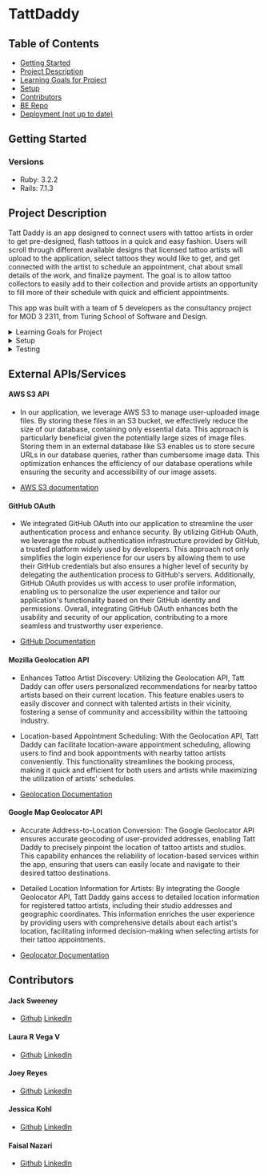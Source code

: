 # TattDaddy

## Table of Contents
- [Getting Started](#getting-started)
- [Project Description](#project-description)
- [Learning Goals for Project](#learning-goals-for-project)
- [Setup](#setup)
- [Contributors](#contributors)
- [BE Repo](https://github.com/JackCSweeney/tattdaddy-be)
- [Deployment (not up to date)](https://tattdaddy-be.onrender.com/)

## Getting Started
### Versions
- Ruby: 3.2.2
- Rails: 7.1.3

## Project Description

Tatt Daddy is an app designed to connect users with tattoo artists in order to get pre-designed, flash tattoos in a quick and easy fashion. Users will scroll through different available designs that licensed tattoo artists will upload to the application, select tattoos they would like to get, and get connected with the artist to schedule an appointment, chat about small details of the work, and finalize payment. The goal is to allow tattoo collectors to easily add to their collection and provide artists an opportunity to fill more of their schedule with quick and efficient appointments.

This app was built with a team of 5 developers as the consultancy project for MOD 3 2311, from Turing School of Software and Design.

<details>
  <summary>Learning Goals for Project</summary>
- To learn how to build something custom from an idea, going from conceptualization to a final product.
- Better time estimates and reasonable goals for project tasks.
- Experience to build a collaborative Full stack app.
- Creating a unique app and managing tasks as a team.
- Get experience to create and build a project from scratch.
</details>

<details>
  <summary>Setup</summary>
  1. Fork and/or Clone this Repo from GitHub.
  2. In your terminal use `$ git clone <ssh or https path>`.
  3. Change into the cloned directory using `$ cd example`.
  4. Install the gem packages using `$ bundle install`.
  5. Database Migrations can be set up by running: 
  ``` bash 
  $ rails rake db:{drop,create,migrate,seed}
  ```
</details>

<details>
  <summary>Testing</summary>

  Test using the terminal utilizing RSpec:

  ```bash
  $ bundle exec rspec spec/<follow directory path to test specific files>
  ```

  or test the whole suite with `$ bundle exec rspec`
</details>

## External APIs/Services
#### AWS S3 API
  - In our application, we leverage AWS S3 to manage user-uploaded image files. By storing these files in an S3 bucket, we effectively reduce the size of our database, containing only essential data. This approach is particularly beneficial given the potentially large sizes of image files. Storing them in an external database like S3 enables us to store secure URLs in our database queries, rather than cumbersome image data. This optimization enhances the efficiency of our database operations while ensuring the security and accessibility of our image assets. 

  - [AWS S3 documentation](https://aws.amazon.com/s3/)

#### GitHub OAuth
- We integrated GitHub OAuth into our application to streamline the user authentication process and enhance security. By utilizing GitHub OAuth, we leverage the robust authentication infrastructure provided by GitHub, a trusted platform widely used by developers. This approach not only simplifies the login experience for our users by allowing them to use their GitHub credentials but also ensures a higher level of security by delegating the authentication process to GitHub's servers. Additionally, GitHub OAuth provides us with access to user profile information, enabling us to personalize the user experience and tailor our application's functionality based on their GitHub identity and permissions. Overall, integrating GitHub OAuth enhances both the usability and security of our application, contributing to a more seamless and trustworthy user experience.

- [GitHub Documentation](https://docs.github.com/en/apps/oauth-apps/building-oauth-apps/authorizing-oauth-apps#web-application-flow)

#### Mozilla Geolocation API
- Enhances Tattoo Artist Discovery: Utilizing the Geolocation API, Tatt Daddy can offer users personalized recommendations for nearby tattoo artists based on their current location. This feature enables users to easily discover and connect with talented artists in their vicinity, fostering a sense of community and accessibility within the tattooing industry.

- Location-based Appointment Scheduling: With the Geolocation API, Tatt Daddy can facilitate location-aware appointment scheduling, allowing users to find and book appointments with nearby tattoo artists conveniently. This functionality streamlines the booking process, making it quick and efficient for both users and artists while maximizing the utilization of artists' schedules.

- [Geolocation Documentation](https://developer.mozilla.org/en-US/docs/Web/API/Geolocation/getCurrentPosition)

#### Google Map Geolocator API
- Accurate Address-to-Location Conversion: The Google Geolocator API ensures accurate geocoding of user-provided addresses, enabling Tatt Daddy to precisely pinpoint the location of tattoo artists and studios. This capability enhances the reliability of location-based services within the app, ensuring that users can easily locate and navigate to their desired tattoo destinations.

- Detailed Location Information for Artists: By integrating the Google Geolocator API, Tatt Daddy gains access to detailed location information for registered tattoo artists, including their studio addresses and geographic coordinates. This information enriches the user experience by providing users with comprehensive details about each artist's location, facilitating informed decision-making when selecting artists for their tattoo appointments.

- [Geolocator Documentation](https://developers.google.com/maps/documentation/geolocation/overview)

## Contributors
#### Jack Sweeney   	 
- [Github](https://github.com/JackCSweeney) [LinkedIn](https://www.linkedin.com/in/jack-sweeney-024043274/)

#### Laura R Vega V 	 
- [Github](https://github.com/laurarvegav) [LinkedIn](https://www.linkedin.com/in/laurarvegav/) 

#### Joey Reyes 		 
- [Github](https://github.com/JRIV-10) [LinkedIn](https://www.linkedin.com/in/josereyes10/)

#### Jessica Kohl 		 
- [Github](https://github.com/kohljd) [LinkedIn](https://www.linkedin.com/in/jessica-kohl-545785113/)

#### Faisal Nazari 		 
- [Github](https://github.com/mfaisalnazari) [LinkedIn](https://www.linkedin.com/in/mfaisalnazari/) 
